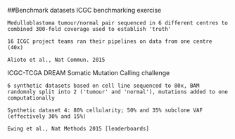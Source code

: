 ##Benchmark datasets
ICGC benchmarking exercise

```
Medulloblastoma tumour/normal pair sequenced in 6 different centres to combined 300-fold coverage used to establish 'truth'

16 ICGC project teams ran their pipelines on data from one centre (40x)

Alioto et al., Nat Commun. 2015
```

ICGC-TCGA DREAM Somatic Mutation Calling challenge

```
6 synthetic datasets based on cell line sequenced to 80x, BAM randomnly split into 2 ('tumour' and 'normal'), mutations added to one computationally

Synthetic dataset 4: 80% cellularity; 50% and 35% subclone VAF (effectively 30% and 15%)

Ewing et al., Nat Methods 2015 [leaderboards]
```